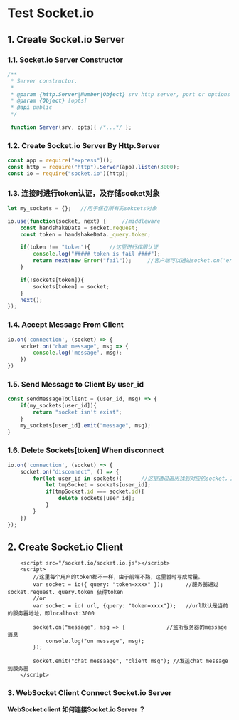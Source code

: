 # Test Socket.io

## 1. Create Socket.io Server


### 1.1. Socket.io Server Constructor

```javascript
/**
 * Server constructor.
 *
 * @param {http.Server|Number|Object} srv http server, port or options
 * @param {Object} [opts]
 * @api public
 */
     
 function Server(srv, opts){ /*...*/ };
```

### 1.2. Create Socket.io Server By Http.Server

```javascript
const app = require("express")();
const http = require("http").Server(app).listen(3000);
const io = require("socket.io")(http);
```

### 1.3. 连接时进行token认证，及存储socket对象

```javascript
let my_sockets = {};   //用于保存所有的sokcets对象

io.use(function(socket, next) {     //middleware
    const handshakeData = socket.request;
    const token = handshakeData._query.token;

    if(token !== "token"){      //这里进行权限认证
        console.log("##### token is fail ####");
        return next(new Error("fail"));     //客户端可以通过socket.on('error'，err => {})监听
    }

    if(!sockets[token]){
        sockets[token] = socket;
    }
    next();
});


```

### 1.4. Accept Message From Client

```javascript
io.on('connection', (socket) => {
    socket.on("chat message", msg => {
        console.log('message', msg);
    })
})
```

### 1.5. Send Message to Client By user_id

```javascript
const sendMessageToClient = (user_id, msg) => {
    if(my_sockets[user_id]){
        return "socket isn't exist";
    }
    my_sockets[user_id].emit("message", msg);   
}
```


### 1.6. Delete Sockets[token] When disconnect

```javascript
io.on('connection', (socket) => {
    socket.on("disconnect", () => {
        for(let user_id in sockets){      //这里通过遍历找到对应的socket，其实也可以通过Map(socket.id, user_id)找到socket
            let tmpSocket = sockets[user_id]; 
            if(tmpSocket.id === socket.id){
                delete sockets[user_id];
            }
        }
    })
});
```

## 2. Create Socket.io Client

```
    <script src="/socket.io/socket.io.js"></script>
    <script>
        //这里每个用户的token都不一样，由于前端不熟，这里暂时写成常量。
        var socket = io({ query: "token=xxxx" });       //服务器通过 socket.request._query.token 获得token
        //or
        var socket = io( url, {query: "token=xxxx"});   //url默认是当前的服务器地址，即localhost:3000
        
        socket.on("message", msg => {             //监听服务器的message消息
            console.log("on message", msg);
        });                                 
        
        socket.emit("chat messaage", "client msg"); //发送chat message 到服务器
    </script>
```


### 3. WebSocket Client Connect Socket.io Server

**WebSocket client 如何连接Socket.io Server ？**
